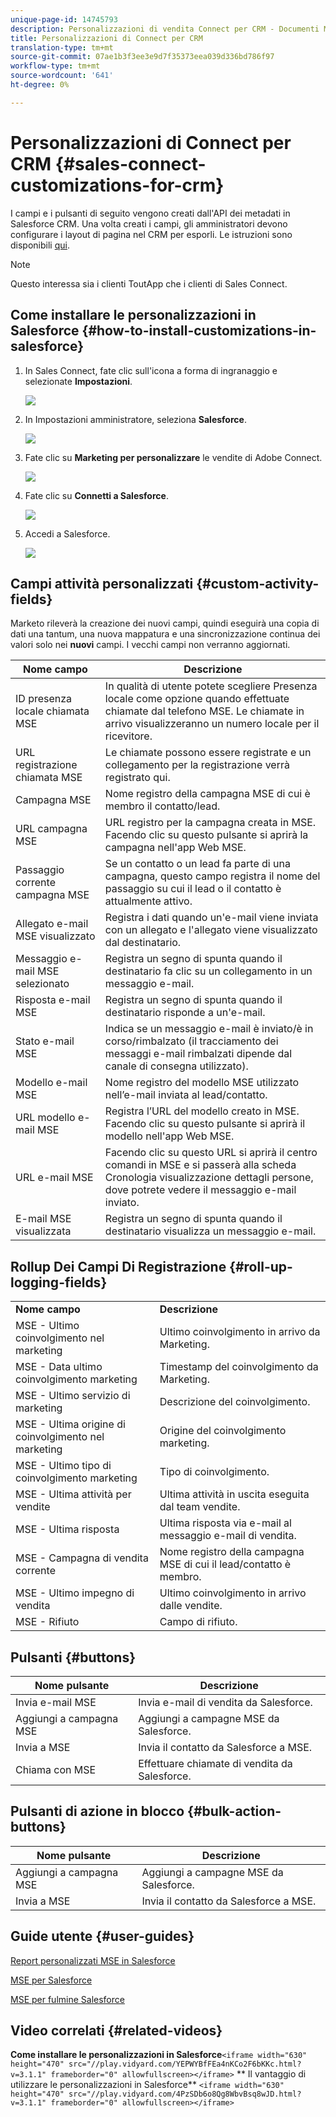 ```yaml
---
unique-page-id: 14745793
description: Personalizzazioni di vendita Connect per CRM - Documenti Marketo - Documentazione prodotto
title: Personalizzazioni di Connect per CRM
translation-type: tm+mt
source-git-commit: 07ae1b3f3ee3e9d7f35373eea039d336bd786f97
workflow-type: tm+mt
source-wordcount: '641'
ht-degree: 0%

---
```



# Personalizzazioni di Connect per CRM {#sales-connect-customizations-for-crm}

I campi e i pulsanti di seguito vengono creati dall&#39;API dei metadati in Salesforce CRM. Una volta creati i campi, gli amministratori devono configurare i layout di pagina nel CRM per esporli. Le istruzioni sono disponibili [qui](http://docs.marketo.com/display/docs/assets/marketo-sales-engage-for-salesforce-installation-and-success-guide.pdf).

>[!NOTE]
>
>Questo interessa sia i clienti ToutApp che i clienti di Sales Connect.

## Come installare le personalizzazioni in Salesforce {#how-to-install-customizations-in-salesforce}

1. In Sales Connect, fate clic sull&#39;icona a forma di ingranaggio e selezionate **Impostazioni**.

   ![](assets/one.png)

1. In Impostazioni amministratore, seleziona **Salesforce**.

   ![](assets/two.png)

1. Fate clic su **Marketing per personalizzare** le vendite di Adobe Connect.

   ![](assets/three.png)

1. Fate clic su **Connetti a Salesforce**.

   ![](assets/four.png)

1. Accedi a Salesforce.

   ![](assets/five.png)

## Campi attività personalizzati {#custom-activity-fields}

Marketo rileverà la creazione dei nuovi campi, quindi eseguirà una copia di dati una tantum, una nuova mappatura e una sincronizzazione continua dei valori solo nei **nuovi** campi. I vecchi campi non verranno aggiornati.

| **Nome campo** | **Descrizione** |
|---|---|
| ID presenza locale chiamata MSE | In qualità di utente potete scegliere Presenza locale come opzione quando effettuate chiamate dal telefono MSE. Le chiamate in arrivo visualizzeranno un numero locale per il ricevitore. |
| URL registrazione chiamata MSE | Le chiamate possono essere registrate e un collegamento per la registrazione verrà registrato qui. |
| Campagna MSE | Nome registro della campagna MSE di cui è membro il contatto/lead. |
| URL campagna MSE | URL registro per la campagna creata in MSE. Facendo clic su questo pulsante si aprirà la campagna nell&#39;app Web MSE. |
| Passaggio corrente campagna MSE | Se un contatto o un lead fa parte di una campagna, questo campo registra il nome del passaggio su cui il lead o il contatto è attualmente attivo. |
| Allegato e-mail MSE visualizzato | Registra i dati quando un&#39;e-mail viene inviata con un allegato e l&#39;allegato viene visualizzato dal destinatario. |
| Messaggio e-mail MSE selezionato | Registra un segno di spunta quando il destinatario fa clic su un collegamento in un messaggio e-mail. |
| Risposta e-mail MSE | Registra un segno di spunta quando il destinatario risponde a un&#39;e-mail. |
| Stato e-mail MSE | Indica se un messaggio e-mail è inviato/è in corso/rimbalzato (il tracciamento dei messaggi e-mail rimbalzati dipende dal canale di consegna utilizzato). |
| Modello e-mail MSE | Nome registro del modello MSE utilizzato nell’e-mail inviata al lead/contatto. |
| URL modello e-mail MSE | Registra l’URL del modello creato in MSE. Facendo clic su questo pulsante si aprirà il modello nell&#39;app Web MSE. |
| URL e-mail MSE | Facendo clic su questo URL si aprirà il centro comandi in MSE e si passerà alla scheda Cronologia visualizzazione dettagli persone, dove potrete vedere il messaggio e-mail inviato. |
| E-mail MSE visualizzata | Registra un segno di spunta quando il destinatario visualizza un messaggio e-mail. |

## Rollup Dei Campi Di Registrazione {#roll-up-logging-fields}

<table> 
 <colgroup> 
  <col> 
  <col> 
 </colgroup> 
 <tbody> 
  <tr> 
   <td><strong>Nome campo</strong></td> 
   <td><strong>Descrizione</strong></td> 
  </tr> 
  <tr> 
   <td>MSE - Ultimo coinvolgimento nel marketing</td> 
   <td>Ultimo coinvolgimento in arrivo da Marketing. </td> 
  </tr> 
  <tr> 
   <td>MSE - Data ultimo coinvolgimento marketing</td> 
   <td>Timestamp del coinvolgimento da Marketing.</td> 
  </tr> 
  <tr> 
   <td>MSE - Ultimo servizio di marketing</td> 
   <td>Descrizione del coinvolgimento.</td> 
  </tr> 
  <tr> 
   <td>MSE - Ultima origine di coinvolgimento nel marketing</td> 
   <td>Origine del coinvolgimento marketing.</td> 
  </tr> 
  <tr> 
   <td colspan="1">MSE - Ultimo tipo di coinvolgimento marketing</td> 
   <td colspan="1">Tipo di coinvolgimento.</td> 
  </tr> 
  <tr> 
   <td colspan="1">MSE - Ultima attività per vendite<br></td> 
   <td colspan="1">Ultima attività in uscita eseguita dal team vendite.</td> 
  </tr> 
  <tr> 
   <td colspan="1">MSE - Ultima risposta</td> 
   <td colspan="1">Ultima risposta via e-mail al messaggio e-mail di vendita.</td> 
  </tr> 
  <tr> 
   <td colspan="1">MSE - Campagna di vendita corrente</td> 
   <td colspan="1">Nome registro della campagna MSE di cui il lead/contatto è membro.</td> 
  </tr> 
  <tr> 
   <td colspan="1">MSE - Ultimo impegno di vendita</td> 
   <td colspan="1">Ultimo coinvolgimento in arrivo dalle vendite. </td> 
  </tr> 
  <tr> 
   <td colspan="1">MSE - Rifiuto</td> 
   <td colspan="1">Campo di rifiuto.</td> 
  </tr> 
 </tbody> 
</table>

## Pulsanti {#buttons}

| **Nome pulsante** | **Descrizione** |
|---|---|
| Invia e-mail MSE | Invia e-mail di vendita da Salesforce. |
| Aggiungi a campagna MSE | Aggiungi a campagne MSE da Salesforce. |
| Invia a MSE | Invia il contatto da Salesforce a MSE. |
| Chiama con MSE | Effettuare chiamate di vendita da Salesforce. |

## Pulsanti di azione in blocco {#bulk-action-buttons}

| **Nome pulsante** | **Descrizione** |
|---|---|
| Aggiungi a campagna MSE | Aggiungi a campagne MSE da Salesforce. |
| Invia a MSE | Invia il contatto da Salesforce a MSE. |

## Guide utente {#user-guides}

[Report personalizzati MSE in Salesforce](http://docs.marketo.com/display/docs/assets/mse-custom-reports-in-sf.docx)

[MSE per Salesforce](http://docs.marketo.com/display/docs/assets/mse-for-sf-classic.pdf)

[MSE per fulmine Salesforce](http://s3.amazonaws.com/tout-user-store/salesforce/assets/SF+Guide+for+Lightning.pdf)

## Video correlati {#related-videos}

**Come installare le personalizzazioni in Salesforce**`<iframe width="630" height="470" src="//play.vidyard.com/YEPWYBfFEa4nKCo2F6bKKc.html?v=3.1.1" frameborder="0" allowfullscreen></iframe>` ** Il vantaggio di utilizzare le personalizzazioni in Salesforce**
`<iframe width="630" height="470" src="//play.vidyard.com/4PzSDb6o8Qg8WbvBsq8wJD.html?v=3.1.1" frameborder="0" allowfullscreen></iframe>`
